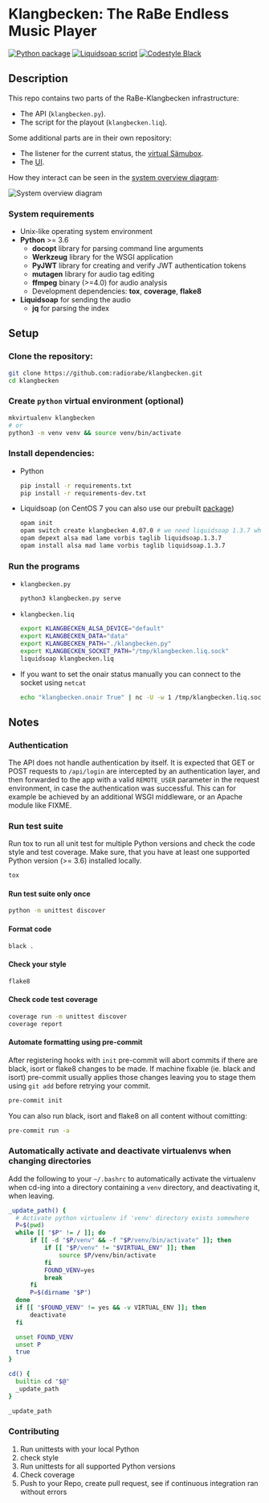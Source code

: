 # Klangbecken: The RaBe Endless Music Player

[![Python package](https://github.com/radiorabe/klangbecken/workflows/Python%20package/badge.svg)](https://github.com/radiorabe/klangbecken/actions?query=workflow%3A%22Python+package%22)
[![Liquidsoap script](https://github.com/radiorabe/klangbecken/workflows/Liquidsoap%20script/badge.svg)](https://github.com/radiorabe/klangbecken/actions?query=workflow%3A%22Liquidsoap+script%22)
[![Codestyle Black](https://img.shields.io/badge/code%20style-black-000000.svg)](https://github.com/psf/black)

## Description
This repo contains two parts of the RaBe-Klangbecken infrastructure:
* The API (`klangbecken.py`).
* The script for the playout (`klangbecken.liq`).

Some additional parts are in their own repository:
* The listener for the current status, the [virtual Sämubox](https://github.com/radiorabe/virtual-saemubox).
* The [UI](https://github.com/radiorabe/klangbecken-ui).

How they interact can be seen in the [system overview diagram](doc/system-overview.svg):

![System overview diagram](doc/system-overview.svg)

### System requirements
* Unix-like operating system environment
* **Python** >= 3.6
  * **docopt** library for parsing command line arguments
  * **Werkzeug** library for the WSGI application
  * **PyJWT** library for creating and verify JWT authentication tokens
  * **mutagen** library for audio tag editing
  * **ffmpeg** binary (>=4.0) for audio analysis
  * Development dependencies: **tox**, **coverage**, **flake8**
* **Liquidsoap** for sending the audio
  * **jq** for parsing the index

## Setup

### Clone the repository:
```bash
git clone https://github.com:radiorabe/klangbecken.git
cd klangbecken
```

### Create `python` virtual environment (optional)
```bash
mkvirtualenv klangbecken
# or
python3 -m venv venv && source venv/bin/activate
```

### Install dependencies:
* Python
  ```bash
  pip install -r requirements.txt
  pip install -r requirements-dev.txt
  ```
* Liquidsoap (on CentOS 7 you can also use our prebuilt [package](https://github.com/radiorabe/centos-rpm-liquidsoap))
  ```bash
  opam init
  opam switch create klangbecken 4.07.0 # we need liquidsoap 1.3.7 which does not run after OCaml 4.07.0
  opam depext alsa mad lame vorbis taglib liquidsoap.1.3.7
  opam install alsa mad lame vorbis taglib liquidsoap.1.3.7
  ```

### Run the programs
* `klangbecken.py`
  ```bash
  python3 klangbecken.py serve
  ```
* `klangbecken.liq`
  ```bash
  export KLANGBECKEN_ALSA_DEVICE="default"
  export KLANGBECKEN_DATA="data"
  export KLANGBECKEN_PATH="./klangbecken.py"
  export KLANGBECKEN_SOCKET_PATH="/tmp/klangbecken.liq.sock"
  liquidsoap klangbecken.liq
  ```
* If you want to set the onair status manually you can connect to the socket using `netcat`
  ```bash
  echo "klangbecken.onair True" | nc -U -w 1 /tmp/klangbecken.liq.sock
  ```

## Notes

### Authentication

The API does not handle authentication by itself. It is expected that GET or POST requests to `/api/login` are intercepted by an authentication layer, and then forwarded to the app with a valid `REMOTE_USER` parameter in the request environment, in case the authentication was successful. This can for example be achieved by an additional WSGI middleware, or an Apache module like FIXME.


### Run test suite

Run tox to run all unit test for multiple Python versions and check the code style and test coverage. Make sure, that you have at least one supported Python version (>= 3.6) installed locally.
```bash
tox
```

#### Run test suite only once

```bash
python -m unittest discover
```

#### Format code

```bash
black .
```

#### Check your style

```bash
flake8
```

#### Check code test coverage
```bash
coverage run -m unittest discover
coverage report
```

#### Automate formatting using pre-commit

After registering hooks with `init` pre-commit will abort commits if there are black, isort or flake8 changes to be made. If machine fixable (ie. black and isort) pre-commit usually applies those changes leaving you to stage them using `git add` before retrying your commit.
```bash
pre-commit init
```
You can also run black, isort and flake8 on all content without comitting:
```bash
pre-commit run -a
```

### Automatically activate and deactivate virtualenvs when changing directories

Add the following to your `~/.bashrc` to automatically activate the virtualenv when cd-ing into a directory containing a `venv` directory, and deactivating it, when leaving.

```bash
_update_path() {
  # Activate python virtualenv if 'venv' directory exists somewhere
  P=$(pwd)
  while [[ "$P" != / ]]; do
      if [[ -d "$P/venv" && -f "$P/venv/bin/activate" ]]; then
          if [[ "$P/venv" != "$VIRTUAL_ENV" ]]; then
              source $P/venv/bin/activate
          fi
          FOUND_VENV=yes
          break
      fi
      P=$(dirname "$P")
  done
  if [[ "$FOUND_VENV" != yes && -v VIRTUAL_ENV ]]; then
      deactivate
  fi

  unset FOUND_VENV
  unset P
  true
}

cd() {
  builtin cd "$@"
  _update_path
}

_update_path
```


### Contributing

1. Run unittests with your local Python
2. check style
3. Run unittests for all supported Python versions
4. Check coverage
5. Push to your Repo, create pull request, see if continuous integration ran without errors
